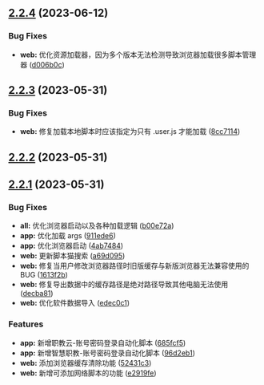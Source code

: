 ## [2.2.4](https://github.com/ocsjs/ocs-desktop/compare/2.2.3...2.2.4) (2023-06-12)


### Bug Fixes

* **web:** 优化资源加载器，因为多个版本无法检测导致浏览器加载很多脚本管理器 ([d006b0c](https://github.com/ocsjs/ocs-desktop/commit/d006b0c0c059d2184fc16c94c646a7f287ed87cf))



## [2.2.3](https://github.com/ocsjs/ocs-desktop/compare/2.2.2...2.2.3) (2023-05-31)


### Bug Fixes

* **web:** 修复加载本地脚本时应该指定为只有 .user.js 才能加载 ([8cc7114](https://github.com/ocsjs/ocs-desktop/commit/8cc71149b2e97084d35bacf3f40d2dd543fee20e))



## [2.2.2](https://github.com/ocsjs/ocs-desktop/compare/2.2.1...2.2.2) (2023-05-31)



## [2.2.1](https://github.com/ocsjs/ocs-desktop/compare/911ede6cea9fc7f11d972d5cba0d75e24a46de1e...2.2.1) (2023-05-31)


### Bug Fixes

* **all:** 优化浏览器启动以及各种加载逻辑 ([b00e72a](https://github.com/ocsjs/ocs-desktop/commit/b00e72a03d4df544ccfdf9c33ecc5de9cf42b689))
* **app:** 优化加载 args ([911ede6](https://github.com/ocsjs/ocs-desktop/commit/911ede6cea9fc7f11d972d5cba0d75e24a46de1e))
* **app:** 优化浏览器启动 ([4ab7484](https://github.com/ocsjs/ocs-desktop/commit/4ab74845892a4cb74e963329089cb5d3c18e51a5))
* **web:** 更新脚本猫搜索 ([a69d095](https://github.com/ocsjs/ocs-desktop/commit/a69d0958890edeff65c60bb5ff58a8ffe0a8359f))
* **web:** 修复当用户修改浏览器路径时旧版缓存与新版浏览器无法兼容使用的BUG ([1613f2b](https://github.com/ocsjs/ocs-desktop/commit/1613f2b8aa08f51d18738a5e0995138fe9f277db))
* **web:** 修复导出数据中的缓存路径是绝对路径导致其他电脑无法使用 ([decba81](https://github.com/ocsjs/ocs-desktop/commit/decba81d83b5e4442781f338011cd5818847e531))
* **web:** 优化软件数据导入 ([edec0c1](https://github.com/ocsjs/ocs-desktop/commit/edec0c19a06c579c1318f43bd4d83b91ae8a1c8f))


### Features

* **app:** 新增职教云-账号密码登录自动化脚本 ([685fcf5](https://github.com/ocsjs/ocs-desktop/commit/685fcf54feed8d5df09a557b6fa6e685a8a7e4a0))
* **app:** 新增智慧职教-账号密码登录自动化脚本 ([96d2eb1](https://github.com/ocsjs/ocs-desktop/commit/96d2eb1bfe6befd65dd71e527758ed58d71cf0fe))
* **web:** 添加浏览器缓存清除功能 ([52431c3](https://github.com/ocsjs/ocs-desktop/commit/52431c3f41a7cbc2f7168bbeba4f70c0e2e4a438))
* **web:** 新增可添加网络脚本的功能 ([e2919fe](https://github.com/ocsjs/ocs-desktop/commit/e2919fe894df82f663936926f5205d6fae890c8a))



